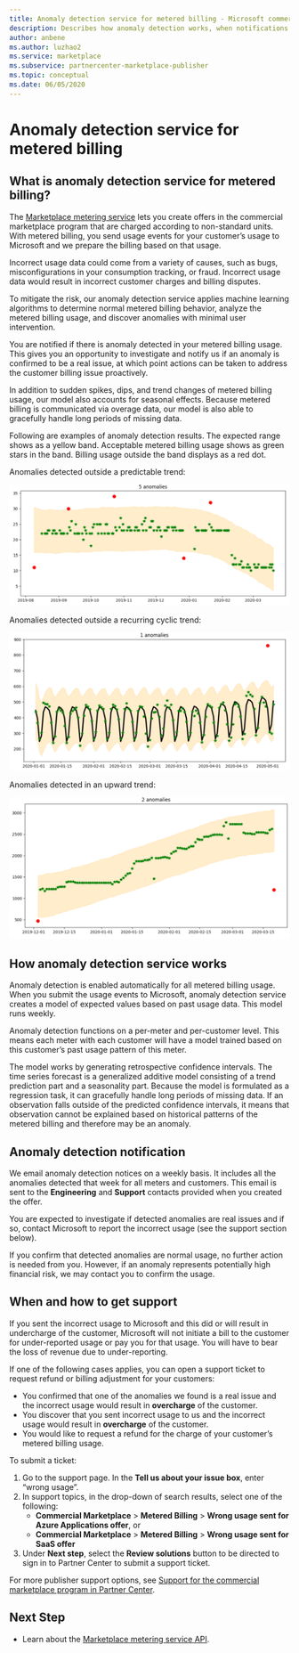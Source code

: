 ```yaml
---
title: Anomaly detection service for metered billing - Microsoft commercial Marketplace 
description: Describes how anomaly detection works, when notifications are sent and what to do with them, and support options.
author: anbene
ms.author: luzhao2 
ms.service: marketplace 
ms.subservice: partnercenter-marketplace-publisher
ms.topic: conceptual
ms.date: 06/05/2020
---
```


# Anomaly detection service for metered billing

## What is anomaly detection service for metered billing?

The [Marketplace metering service](https://docs.microsoft.com/azure/marketplace/partner-center-portal/marketplace-metering-service-apis-faq) lets you create offers in the commercial marketplace program that are charged according to non-standard units. With metered billing, you send usage events for your customer’s usage to Microsoft and we prepare the billing based on that usage.

Incorrect usage data could come from a variety of causes, such as bugs, misconfigurations in your consumption tracking, or fraud. Incorrect usage data would result in incorrect customer charges and billing disputes.

To mitigate the risk, our anomaly detection service applies machine learning algorithms to determine normal metered billing behavior, analyze the metered billing usage, and discover anomalies with minimal user intervention.

You are notified if there is anomaly detected in your metered billing usage. This gives you an opportunity to investigate and notify us if an anomaly is confirmed to be a real issue, at which point actions can be taken to address the customer billing issue proactively.

In addition to sudden spikes, dips, and trend changes of metered billing usage, our model also accounts for seasonal effects. Because metered billing is communicated via overage data, our model is also able to gracefully handle long periods of missing data.

Following are examples of anomaly detection results. The expected range shows as a yellow band. Acceptable metered billing usage shows as green stars in the band. Billing usage outside the band displays as a red dot.  

Anomalies detected outside a predictable trend:

![Illustrates anomalies detected outside a predictable trend.](media/anomaly-1.png)

Anomalies detected outside a recurring cyclic trend:

![Illustrates anomalies detected outside a recurring cyclic trend.](media/anomaly-2.png)

Anomalies detected in an upward trend:

![Illustrates anomalies detected in an upward trend.](media/anomaly-3.png)

## How anomaly detection service works

Anomaly detection is enabled automatically for all metered billing usage. When you submit the usage events to Microsoft, anomaly detection service creates a model of expected values based on past usage data. This model runs weekly.

Anomaly detection functions on a per-meter and per-customer level. This means each meter with each customer will have a model trained based on this customer’s past usage pattern of this meter.

The model works by generating retrospective confidence intervals. The time series forecast is a generalized additive model consisting of a trend prediction part and a seasonality part. Because the model is formulated as a regression task, it can gracefully handle long periods of missing data. If an observation falls outside of the predicted confidence intervals, it means that observation cannot be explained based on historical patterns of the metered billing and therefore may be an anomaly.

## Anomaly detection notification

We email anomaly detection notices on a weekly basis. It includes all the anomalies detected that week for all meters and customers. This email is sent to the **Engineering** and **Support** contacts provided when you created the offer.

You are expected to investigate if detected anomalies are real issues and if so, contact Microsoft to report the incorrect usage (see the support section below).

If you confirm that detected anomalies are normal usage, no further action is needed from you. However, if an anomaly represents potentially high financial risk, we may contact you to confirm the usage.  

## When and how to get support

If you sent the incorrect usage to Microsoft and this did or will result in undercharge of the customer, Microsoft will not initiate a bill to the customer for under-reported usage or pay you for that usage. You will have to bear the loss of revenue due to under-reporting.

If one of the following cases applies, you can open a support ticket to request refund or billing adjustment for your customers:

- You confirmed that one of the anomalies we found is a real issue and the incorrect usage would result in **overcharge** of the customer.
- You discover that you sent incorrect usage to us and the incorrect usage would result in **overcharge** of the customer.
- You would like to request a refund for the charge of your customer’s metered billing usage.

To submit a ticket:

1. Go to the support page. In the **Tell us about your issue box**, enter “wrong usage”.
2. In support topics, in the drop-down of search results, select one of the following:
    - **Commercial Marketplace** > **Metered Billing** > **Wrong usage sent for Azure Applications offer**, or
    - **Commercial Marketplace** > **Metered Billing** > **Wrong usage sent for SaaS offer**
3. Under **Next step**, select the **Review solutions** button to be directed to sign in to Partner Center to submit a support ticket.

For more publisher support options, see [Support for the commercial marketplace program in Partner Center](https://docs.microsoft.com/azure/marketplace/partner-center-portal/support).

## Next Step

- Learn about the [Marketplace metering service API](https://docs.microsoft.com/azure/marketplace/partner-center-portal/marketplace-metering-service-apis).
